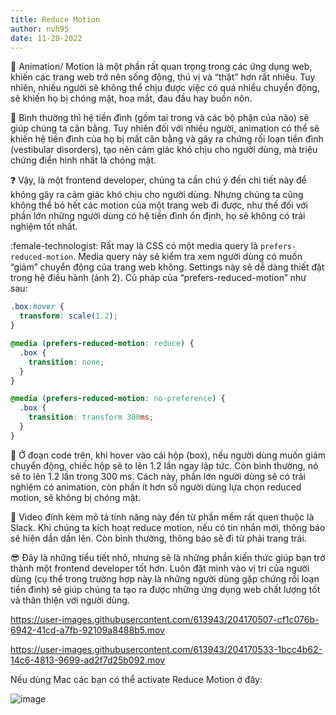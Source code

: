 ```yaml
---
title: Reduce Motion
author: nvh95
date: 11-28-2022
---
```

:runner: Animation/ Motion là một phần rất quan trọng trong các ứng dụng web, khiến các trang web trở nên sống động, thú vị và “thật” hơn rất nhiều. Tuy nhiên, nhiều người sẽ không thể chịu được việc có quá nhiều chuyển động, sẽ khiến họ bị chóng mặt, hoa mắt, đau đầu hay buồn nôn.

:brain: Bình thường thì hệ tiền đình (gồm tai trong và các bộ phận của não) sẽ giúp chúng ta cân bằng. Tuy nhiên đối với nhiều người, animation có thể sẽ khiến hệ tiền đình của họ bị mất cân bằng và gây ra chứng rối loạn tiền đình (vestibular disorders), tạo nên cảm giác khó chịu cho người dùng, mà triệu chứng điển hình nhất là chóng mặt.

:question: Vậy, là một frontend developer, chúng ta cần chú ý đến chi tiết này để không gây ra cảm giác khó chịu cho người dùng. Nhưng chúng ta cũng không thể bỏ hết các motion của một trang web đi được, như thế đối với phần lớn những người dùng có hệ tiền đình ổn định, họ sẽ không có trải nghiệm tốt nhất.

:female-technologist: Rất may là CSS có một media query là `prefers-reduced-motion`. Media query này sẽ kiểm tra xem người dùng có muốn “giảm” chuyển động của trang web không. Settings này sẽ dễ dàng thiết đặt trong hệ điều hành (ảnh 2). Cú pháp của “prefers-reduced-motion” như sau:

```css
.box:hover {
  transform: scale(1.2);
}

@media (prefers-reduced-motion: reduce) {
  .box {
    transition: none;
  }
}

@media (prefers-reduced-motion: no-preference) {
  .box {
    transition: transform 300ms;
  }
}
```

:gift: Ở đoạn code trên, khi hover vào cái hộp (box), nếu người dùng muốn giảm chuyển động, chiếc hộp sẽ to lên 1.2 lần ngay lập tức. Còn bình thường, nó sẽ to lên 1.2 lần trong 300 ms. Cách này, phần lớn người dùng sẽ có trải nghiệm có animation, còn phần ít hơn số người dùng lựa chọn reduced motion, sẽ không bị chóng mặt.

:movie_camera: Video đính kèm mô tả tính năng này đến từ phần mềm rất quen thuộc là Slack. Khi chúng ta kích hoạt reduce motion, nếu có tin nhắn mới, thông báo sẽ hiện dần dần lên. Còn bình thường, thông báo sẽ đi từ phải trang trái.

:sunglasses: Đây là những tiểu tiết nhỏ, nhưng sẽ là những phần kiến thức giúp bạn trở thành một frontend developer tốt hơn. Luôn đặt mình vào vị trí của người dùng (cụ thể trong trường hợp này là những người dùng gặp chứng rồi loạn tiền đình) sẽ giúp chúng ta tạo ra được những ứng dụng web chất lượng tốt và thân thiện với người dùng.

https://user-images.githubusercontent.com/613943/204170507-cf1c076b-6942-41cd-a7fb-92109a8488b5.mov

https://user-images.githubusercontent.com/613943/204170533-1bcc4b62-14c6-4813-9699-ad2f7d25b092.mov

Nếu dùng Mac các bạn có thể activate Reduce Motion ở đây:

![image](https://user-images.githubusercontent.com/613943/204170698-6f50d4aa-470d-4df6-ba87-991e8d95d806.png)

